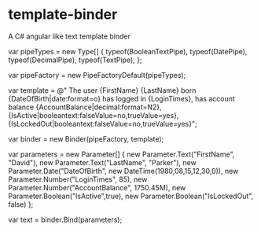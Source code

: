 # template-binder
A C# angular like text template binder

var pipeTypes = new Type[] {
  typeof(BooleanTextPipe),
  typeof(DatePipe),
  typeof(DecimalPipe),
  typeof(TextPipe),
};

var pipeFactory = new PipeFactoryDefault(pipeTypes);

var template = @"
  The user {FirstName} {LastName} 
  born {DateOfBirth|date:format=o} 
  has logged in {LoginTimes},
  has account balance {AccountBalance|decimal:format=N2},
  {IsActive|booleantext:falseValue=no,trueValue=yes},
  {IsLockedOut|booleantext:falseValue=no,trueValue=yes}";

var binder = new Binder(pipeFactory, template);

var parameters = new Parameter[] {
  new Parameter.Text("FirstName", "David"),
  new Parameter.Text("LastName", "Parker"),
  new Parameter.Date("DateOfBirth", new DateTime(1980,08,15,12,30,0)),
  new Parameter.Number("LoginTimes", 85),
  new Parameter.Number("AccountBalance", 1750.45M),
  new Parameter.Boolean("IsActive",true),
  new Parameter.Boolean("IsLockedOut", false)
};

var text = binder.Bind(parameters);
